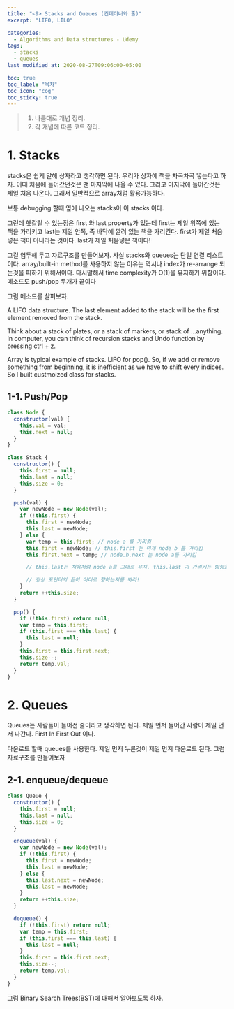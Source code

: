 ```yaml
---
title: "<9> Stacks and Queues (컨테이너와 줄)"
excerpt: "LIFO, LILO"

categories:
  - Algorithms and Data structures - Udemy
tags:
  - stacks
  - queues
last_modified_at: 2020-08-27T09:06:00-05:00

toc: true
toc_label: "목차"
toc_icon: "cog"
toc_sticky: true
---
```


> 1. 나름대로 개념 정리.
> 2. 각 개념에 따른 코드 정리.

# 1. Stacks

stacks은 쉽게 말해 상자라고 생각하면 된다. 우리가 상자에 책을 차곡차곡 넣는다고 하자. 이때 처음에 들어갔던것은 맨 마지막에 나올 수 있다. 그리고 마지막에 들어간것은 제일 처음 나온다. 그래서 일반적으로 array처럼 활용가능하다.

보통 debugging 할때 옆에 나오는 stacks이 이 stacks 이다.

그런데 헷갈릴 수 있는점은 first 와 last property가 있는데 first는 제일 위쪽에 있는 책을 가리키고 last는 제일 안쪽, 즉 바닥에 깔려 있는 책을 가리킨다. first가 제일 처음 넣은 책이 아니라는 것이다. last가 제일 처음넣은 책이다!

그걸 염두해 두고 자료구조를 만들어보자. 사실 stacks와 queues는 단일 연결 리스트이다. array/built-in method를 사용하지 않는 이유는 역시나 index가 re-arrange 되는것을 피하기 위해서이다. 다시말해서 time complexity가 O(1)을 유지하기 위함이다. 메소드도 push/pop 두개가 끝이다

그럼 메소드를 살펴보자.

A LIFO data structure. The last element added to the stack will be the first element removed from the stack.

Think about a stack of plates, or a stack of markers, or stack of ...anything. In computer, you can think of recursion stacks and Undo function by pressing ctrl + z.

Array is typical example of stacks. LIFO for pop(). So, if we add or remove something from beginning, it is inefficient as we have to shift every indices. So I built custmoized class for stacks.

## 1-1. Push/Pop

```javascript
class Node {
  constructor(val) {
    this.val = val;
    this.next = null;
  }
}

class Stack {
  constructor() {
    this.first = null;
    this.last = null;
    this.size = 0;
  }

  push(val) {
    var newNode = new Node(val);
    if (!this.first) {
      this.first = newNode;
      this.last = newNode;
    } else {
      var temp = this.first; // node a 를 가리킴
      this.first = newNode; // this.first 는 이제 node b 를 가리킴
      this.first.next = temp; // node.b.next 는 node a를 가리킴

      // this.last는 처음처럼 node a를 그대로 유지. this.last 가 가리키는 뱡향을 바꾼 적이 없으므로

      // 항상 포인터의 끝이 어디로 향하는지를 봐라!
    }
    return ++this.size;
  }

  pop() {
    if (!this.first) return null;
    var temp = this.first;
    if (this.first === this.last) {
      this.last = null;
    }
    this.first = this.first.next;
    this.size--;
    return temp.val;
  }
}
```

# 2. Queues

Queues는 사람들이 늘어선 줄이라고 생각하면 된다. 제일 먼저 들어간 사람이 제일 먼저 나간다. First In First Out 이다.

다운로드 할때 queues를 사용한다. 제일 먼저 누른것이 제일 먼저 다운로드 된다. 그럼 자료구조를 만들어보자

## 2-1. enqueue/dequeue

```javascript
class Queue {
  constructor() {
    this.first = null;
    this.last = null;
    this.size = 0;
  }

  enqueue(val) {
    var newNode = new Node(val);
    if (!this.first) {
      this.first = newNode;
      this.last = newNode;
    } else {
      this.last.next = newNode;
      this.last = newNode;
    }
    return ++this.size;
  }

  dequeue() {
    if (!this.first) return null;
    var temp = this.first;
    if (this.first === this.last) {
      this.last = null;
    }
    this.first = this.first.next;
    this.size--;
    return temp.val;
  }
}
```

그럼 Binary Search Trees(BST)에 대해서 알아보도록 하자.
